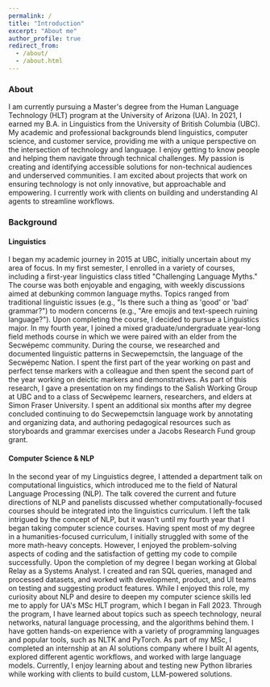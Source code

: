 ```yaml
---
permalink: /
title: "Introduction"
excerpt: "About me"
author_profile: true
redirect_from: 
  - /about/
  - /about.html
---
```

### About 

I am currently pursuing a Master's degree from the Human Language Technology (HLT) program at the University of Arizona (UA). In 2021, I earned my B.A. in Linguistics from the University of British Columbia (UBC). My academic and professional backgrounds blend linguistics, computer science, and customer service, providing me with a unique perspective on the intersection of technology and language. I enjoy getting to know people and helping them navigate through technical challenges. My passion is creating and identifying accessible solutions for non-technical audiences and underserved communities. I am excited about projects that work on ensuring technology is not only innovative, but approachable and empowering. I currently work with clients on building and understanding AI agents to streamline workflows.         

### Background

#### Linguistics 
I began my academic journey in 2015 at UBC, initially uncertain about my area of focus. In my first semester, I enrolled in a variety of courses, including a first-year linguistics class titled "Challenging Language Myths." The course was both enjoyable and engaging, with weekly discussions aimed at debunking common language myths. Topics ranged from traditional linguistic issues (e.g., "Is there such a thing as 'good' or 'bad' grammar?") to modern concerns (e.g., "Are emojis and text-speech ruining language?"). Upon completing the course, I decided to pursue a Linguistics major. In my fourth year, I joined a mixed graduate/undergraduate year-long field methods course in which we were paired with an elder from the Secwépemc community. During the course, we researched and documented linguistic patterns in Secwepemctsín, the language of the Secwépemc Nation. I spent the first part of the year working on past and perfect tense markers with a colleague and then spent the second part of the year working on deictic markers and demonstratives. As part of this research, I gave a presentation on my findings to the Salish Working Group at UBC and to a class of Secwépemc learners, researchers, and elders at Simon Fraser University. I spent an additional six months after my degree concluded continuing to do Secwepemctsín language work by annotating and organizing data, and authoring pedagogical resources such as storyboards and grammar exercises under a Jacobs Research Fund group grant.   

#### Computer Science & NLP 

In the second year of my Linguistics degree, I attended a department talk on computational linguistics, which introduced me to the field of Natural Language Processing (NLP). The talk covered the current and future directions of NLP and panelists discussed whether computationally-focused courses should be integrated into the linguistics curriculum. I left the talk intrigued by the concept of NLP, but it wasn't until my fourth year that I began taking computer science courses. Having spent most of my degree in a humanities-focused curriculum, I initially struggled with some of the more math-heavy concepts. However, I enjoyed the problem-solving aspects of coding and the satisfaction of getting my code to compile successfully. Upon the completion of my degree I began working at Global Relay as a Systems Analyst. I created and ran SQL queries, managed and processed datasets, and worked with development, product, and UI teams on testing and suggesting product features. While I enjoyed this role, my curiosity about NLP and desire to deepen my computer science skills led me to apply for UA's MSc HLT program, which I began in Fall 2023. Through the program, I have learned about topics such as speech technology, neural networks, natural language processing, and the algorithms behind them. I have gotten hands-on experience with a variety of programming languages and popular tools, such as NLTK and PyTorch. As part of my MSc, I completed an internship at an AI solutions company where I built AI agents, explored different agentic workflows, and worked with large language models. Currently, I enjoy learning about and testing new Python libraries while working with clients to build custom, LLM-powered solutions. 
